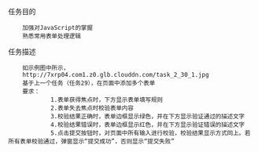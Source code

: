 任务目的

        加强对JavaScript的掌握
        熟悉常用表单处理逻辑
        
任务描述

        如示例图中所示，
        http://7xrp04.com1.z0.glb.clouddn.com/task_2_30_1.jpg
        基于上一个任务（任务29），在页面中添加多个表单
        要求：
                1.表单获得焦点时，下方显示表单填写规则
                2.表单失去焦点时校验表单内容
                3.校验结果正确时，表单边框显示绿色，并在下方显示验证通过的描述文字
                4.校验结果错误时，表单边框显示红色，并在下方显示验证错误的描述文字
                5.点击提交按钮时，对页面中所有输入进行校验，校验结果显示方式同上。若所有表单校验通过，弹窗显示“提交成功”，否则显示“提交失败”
